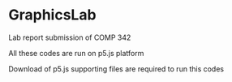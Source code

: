 # GraphicsLab
Lab report submission of COMP 342 

All these codes are run on p5.js platform 

Download of p5.js supporting files are required to run this codes
